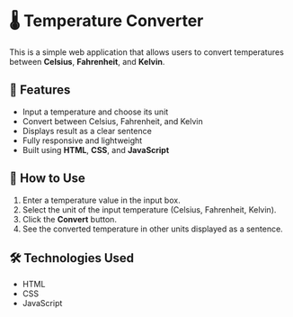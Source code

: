 # 🌡️ Temperature Converter

This is a simple web application that allows users to convert temperatures between **Celsius**, **Fahrenheit**, and **Kelvin**.

## 📌 Features
- Input a temperature and choose its unit
- Convert between Celsius, Fahrenheit, and Kelvin
- Displays result as a clear sentence
- Fully responsive and lightweight
- Built using **HTML**, **CSS**, and **JavaScript**

## 🚀 How to Use
1. Enter a temperature value in the input box.
2. Select the unit of the input temperature (Celsius, Fahrenheit, Kelvin).
3. Click the **Convert** button.
4. See the converted temperature in other units displayed as a sentence.

## 🛠️ Technologies Used
- HTML
- CSS
- JavaScript

